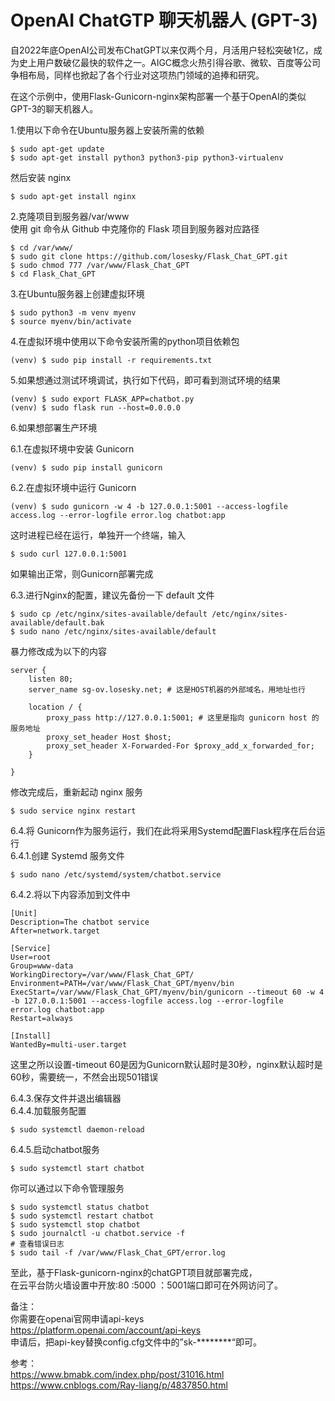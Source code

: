 # OpenAI ChatGTP 聊天机器人 (GPT-3)
自2022年底OpenAI公司发布ChatGPT以来仅两个月，月活用户轻松突破1亿，成为史上用户数破亿最快的软件之一。​
AIGC概念火热引得谷歌、微软、百度等公司争相布局，同样也掀起了各个行业对这项热门领域的追捧和研究。

在这个示例中，使用Flask-Gunicorn-nginx架构部署一个基于OpenAI的类似GPT-3的聊天机器人。

1.使用以下命令在Ubuntu服务器上安装所需的依赖
```
$ sudo apt-get update
$ sudo apt-get install python3 python3-pip python3-virtualenv
```
然后安装 nginx
```
$ sudo apt-get install nginx
```
2.克隆项目到服务器/var/www \
使用 git 命令从 Github 中克隆你的 Flask 项目到服务器对应路径
```
$ cd /var/www/
$ sudo git clone https://github.com/losesky/Flask_Chat_GPT.git
$ sudo chmod 777 /var/www/Flask_Chat_GPT
$ cd Flask_Chat_GPT
```
3.在Ubuntu服务器上创建虚拟环境
```
$ sudo python3 -m venv myenv
$ source myenv/bin/activate
```
4.在虚拟环境中使用以下命令安装所需的python项目依赖包
```
(venv) $ sudo pip install -r requirements.txt
```
5.如果想通过测试环境调试，执行如下代码，即可看到测试环境的结果
```
(venv) $ sudo export FLASK_APP=chatbot.py
(venv) $ sudo flask run --host=0.0.0.0
```
6.如果想部署生产环境

6.1.在虚拟环境中安装 Gunicorn
```
(venv) $ sudo pip install gunicorn
```
6.2.在虚拟环境中运行 Gunicorn
```
(venv) $ sudo gunicorn -w 4 -b 127.0.0.1:5001 --access-logfile access.log --error-logfile error.log chatbot:app
```
这时进程已经在运行，单独开一个终端，输入
```
$ sudo curl 127.0.0.1:5001
```
如果输出正常，则Gunicorn部署完成

6.3.进行Nginx的配置，建议先备份一下 default 文件
```
$ sudo cp /etc/nginx/sites-available/default /etc/nginx/sites-available/default.bak
$ sudo nano /etc/nginx/sites-available/default
```
暴力修改成为以下的内容
```
server {
    listen 80;
    server_name sg-ov.losesky.net; # 这是HOST机器的外部域名，用地址也行

    location / {
        proxy_pass http://127.0.0.1:5001; # 这里是指向 gunicorn host 的服务地址
        proxy_set_header Host $host;
        proxy_set_header X-Forwarded-For $proxy_add_x_forwarded_for;
    }

}
```
修改完成后，重新起动 nginx 服务
```
$ sudo service nginx restart
```
6.4.将 Gunicorn作为服务运行，我们在此将采用Systemd配置Flask程序在后台运行\
6.4.1.创建 Systemd 服务文件
```
$ sudo nano /etc/systemd/system/chatbot.service
```
6.4.2.将以下内容添加到文件中
```
[Unit]
Description=The chatbot service
After=network.target

[Service]
User=root
Group=www-data
WorkingDirectory=/var/www/Flask_Chat_GPT/
Environment=PATH=/var/www/Flask_Chat_GPT/myenv/bin
ExecStart=/var/www/Flask_Chat_GPT/myenv/bin/gunicorn --timeout 60 -w 4 -b 127.0.0.1:5001 --access-logfile access.log --error-logfile error.log chatbot:app
Restart=always

[Install]
WantedBy=multi-user.target
```
这里之所以设置-timeout 60是因为Gunicorn默认超时是30秒，nginx默认超时是60秒，需要统一，不然会出现501错误

6.4.3.保存文件并退出编辑器\
6.4.4.加载服务配置
```
$ sudo systemctl daemon-reload
```
6.4.5.启动chatbot服务
```
$ sudo systemctl start chatbot
```
你可以通过以下命令管理服务
```
$ sudo systemctl status chatbot
$ sudo systemctl restart chatbot
$ sudo systemctl stop chatbot
$ sudo journalctl -u chatbot.service -f
# 查看错误日志
$ sudo tail -f /var/www/Flask_Chat_GPT/error.log
```
至此，基于Flask-gunicorn-nginx的chatGPT项目就部署完成，\
在云平台防火墙设置中开放:80 :5000 ：5001端口即可在外网访问了。

备注：\
你需要在openai官网申请api-keys\
https://platform.openai.com/account/api-keys \
申请后，把api-key替换config.cfg文件中的”sk-********“即可。

参考：\
https://www.bmabk.com/index.php/post/31016.html \
https://www.cnblogs.com/Ray-liang/p/4837850.html



